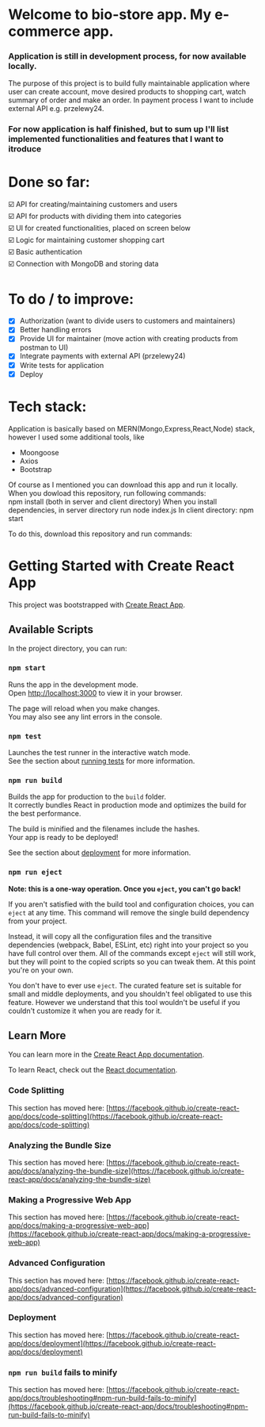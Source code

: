 # Welcome to bio-store app. My e-commerce app.  

### Application is still in development process, for now available locally.  
The purpose of this project is to build fully maintainable application where user can create account, move desired products to shopping cart, watch summary of order and make an order. In payment process I want to include external API e.g. przelewy24.  

### For now application is half finished, but to sum up I'll list implemented functionalities and features that I want to itroduce  
# Done so far:  
☑️ API for creating/maintaining customers and users  
☑️ API for products with dividing them into categories  
☑️ UI for created functionalities, placed on screen below  
☑️ Logic for maintaining customer shopping cart  
☑️ Basic authentication  
☑️ Connection with MongoDB and storing data  

# To do / to improve:  
- [x] Authorization (want to divide users to customers and maintainers)  
- [x] Better handling errors  
- [x] Provide UI for maintainer (move action with creating products from postman to UI)  
- [x] Integrate payments with external API (przelewy24)  
- [x] Write tests for application  
- [x] Deploy  

# Tech stack:  
Application is basically based on MERN(Mongo,Express,React,Node) stack, however I used some additional tools, like  
* Moongoose  
* Axios  
* Bootstrap  

Of course as I mentioned you can download this app and run it locally. When you dowload this repository, run following commands:  
npm install (both in server and client directory)
When you install dependencies, in server directory run node index.js
In client directory: npm start

To do this, download this repository and run commands:  


# Getting Started with Create React App

This project was bootstrapped with [Create React App](https://github.com/facebook/create-react-app).

## Available Scripts

In the project directory, you can run:

### `npm start`

Runs the app in the development mode.\
Open [http://localhost:3000](http://localhost:3000) to view it in your browser.

The page will reload when you make changes.\
You may also see any lint errors in the console.

### `npm test`

Launches the test runner in the interactive watch mode.\
See the section about [running tests](https://facebook.github.io/create-react-app/docs/running-tests) for more information.

### `npm run build`

Builds the app for production to the `build` folder.\
It correctly bundles React in production mode and optimizes the build for the best performance.

The build is minified and the filenames include the hashes.\
Your app is ready to be deployed!

See the section about [deployment](https://facebook.github.io/create-react-app/docs/deployment) for more information.

### `npm run eject`

**Note: this is a one-way operation. Once you `eject`, you can't go back!**

If you aren't satisfied with the build tool and configuration choices, you can `eject` at any time. This command will remove the single build dependency from your project.

Instead, it will copy all the configuration files and the transitive dependencies (webpack, Babel, ESLint, etc) right into your project so you have full control over them. All of the commands except `eject` will still work, but they will point to the copied scripts so you can tweak them. At this point you're on your own.

You don't have to ever use `eject`. The curated feature set is suitable for small and middle deployments, and you shouldn't feel obligated to use this feature. However we understand that this tool wouldn't be useful if you couldn't customize it when you are ready for it.

## Learn More

You can learn more in the [Create React App documentation](https://facebook.github.io/create-react-app/docs/getting-started).

To learn React, check out the [React documentation](https://reactjs.org/).

### Code Splitting

This section has moved here: [https://facebook.github.io/create-react-app/docs/code-splitting](https://facebook.github.io/create-react-app/docs/code-splitting)

### Analyzing the Bundle Size

This section has moved here: [https://facebook.github.io/create-react-app/docs/analyzing-the-bundle-size](https://facebook.github.io/create-react-app/docs/analyzing-the-bundle-size)

### Making a Progressive Web App

This section has moved here: [https://facebook.github.io/create-react-app/docs/making-a-progressive-web-app](https://facebook.github.io/create-react-app/docs/making-a-progressive-web-app)

### Advanced Configuration

This section has moved here: [https://facebook.github.io/create-react-app/docs/advanced-configuration](https://facebook.github.io/create-react-app/docs/advanced-configuration)

### Deployment

This section has moved here: [https://facebook.github.io/create-react-app/docs/deployment](https://facebook.github.io/create-react-app/docs/deployment)

### `npm run build` fails to minify

This section has moved here: [https://facebook.github.io/create-react-app/docs/troubleshooting#npm-run-build-fails-to-minify](https://facebook.github.io/create-react-app/docs/troubleshooting#npm-run-build-fails-to-minify)
